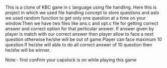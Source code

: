 This is a clone of KBC gane in c language using file handling.
Here this is project in which we used file handling concept to store questions and aslo we used random function to get only one question at a time on your window.Then we have two files like ans.c and opt.c file for getting correct answer and correct option for that perticular answer. If answer given by player is match with our correct answer then player allow to face a next question otherwise he/she will be out of game.Player can face maximum 10 question.If he/she will able to do all correct answer of 10 question then he/she will be winner.

Note:- first confirm your capslock is on while playing this game

